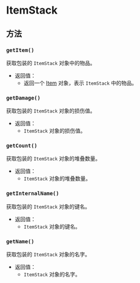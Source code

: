 # ItemStack

## 方法

### `getItem()`

获取包装的 `ItemStack` 对象中的物品。

- 返回值：
  - 返回一个 [Item](item.md) 对象，表示 `ItemStack` 中的物品。

### `getDamage()`

获取包装的 `ItemStack` 对象的损伤值。

- 返回值：
  - `ItemStack` 对象的损伤值。

### `getCount()`

获取包装的 `ItemStack` 对象的堆叠数量。

- 返回值：
  - `ItemStack` 对象的堆叠数量。

 ### `getInternalName()`

获取包装的 `ItemStack` 对象的键名。

- 返回值：
  - `ItemStack` 对象的键名。
 
### `getName()`

获取包装的 `ItemStack` 对象的名字。

- 返回值：
  - `ItemStack` 对象的名字。
